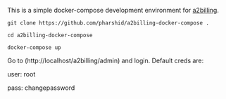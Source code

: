 This is a simple docker-compose development environment for [a2billing](https://github.com/Star2Billing/a2billing/).

`git clone https://github.com/pharshid/a2billing-docker-compose .`

`cd a2billing-docker-compose`

`docker-compose up`

Go to (http://localhost/a2billing/admin) and login. Default creds are:

user: root

pass: changepassword
